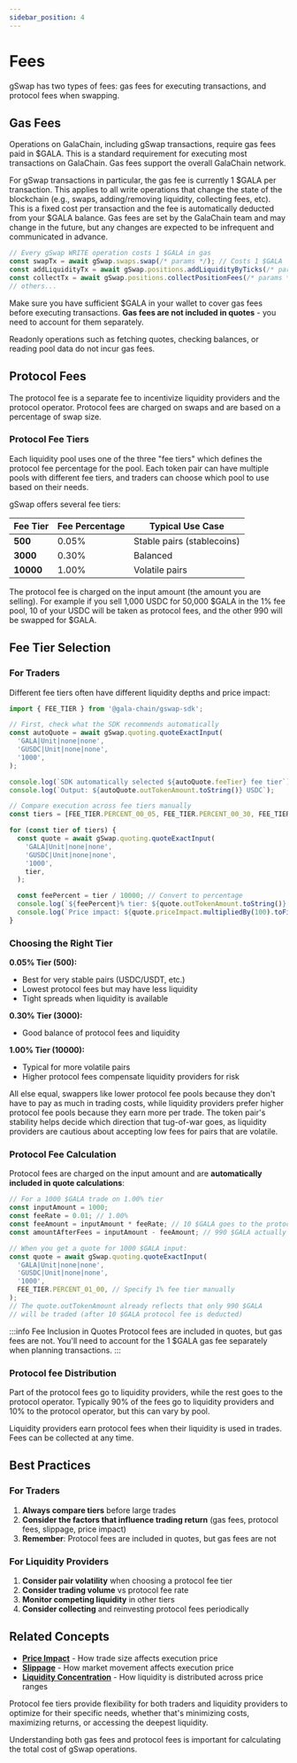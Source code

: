 ```yaml
---
sidebar_position: 4
---
```


# Fees

gSwap has two types of fees: gas fees for executing transactions, and protocol fees when swapping.

## Gas Fees

Operations on GalaChain, including gSwap transactions, require gas fees paid in $GALA. This is a standard requirement for executing most transactions on GalaChain. Gas fees support the overall GalaChain network.

For gSwap transactions in particular, the gas fee is currently 1 $GALA per transaction. This applies to all write operations that change the state of the blockchain (e.g., swaps, adding/removing liquidity, collecting fees, etc). This is a fixed cost per transaction and the fee is automatically deducted from your $GALA balance. Gas fees are set by the GalaChain team and may change in the future, but any changes are expected to be infrequent and communicated in advance.

```typescript
// Every gSwap WRITE operation costs 1 $GALA in gas
const swapTx = await gSwap.swaps.swap(/* params */); // Costs 1 $GALA
const addLiquidityTx = await gSwap.positions.addLiquidityByTicks(/* params */); // Costs 1 $GALA
const collectTx = await gSwap.positions.collectPositionFees(/* params */); // Costs 1 $GALA
// others...
```

Make sure you have sufficient $GALA in your wallet to cover gas fees before executing transactions. **Gas fees are not included in quotes** - you need to account for them separately.

Readonly operations such as fetching quotes, checking balances, or reading pool data do not incur gas fees.

## Protocol Fees

The protocol fee is a separate fee to incentivize liquidity providers and the protocol operator. Protocol fees are charged on swaps and are based on a percentage of swap size.

### Protocol Fee Tiers

Each liquidity pool uses one of the three "fee tiers" which defines the protocol fee percentage for the pool. Each token pair can have multiple pools with different fee tiers, and traders can choose which pool to use based on their needs.

gSwap offers several fee tiers:

| Fee Tier  | Fee Percentage | Typical Use Case           |
| --------- | -------------- | -------------------------- |
| **500**   | 0.05%          | Stable pairs (stablecoins) |
| **3000**  | 0.30%          | Balanced                   |
| **10000** | 1.00%          | Volatile pairs             |

The protocol fee is charged on the input amount (the amount you are selling). For example if you sell 1,000 USDC for 50,000 $GALA in the 1% fee pool, 10 of your USDC will be taken as protocol fees, and the other 990 will be swapped for $GALA.

## Fee Tier Selection

### For Traders

Different fee tiers often have different liquidity depths and price impact:

```typescript
import { FEE_TIER } from '@gala-chain/gswap-sdk';

// First, check what the SDK recommends automatically
const autoQuote = await gSwap.quoting.quoteExactInput(
  'GALA|Unit|none|none',
  'GUSDC|Unit|none|none',
  '1000',
);

console.log(`SDK automatically selected ${autoQuote.feeTier} fee tier`);
console.log(`Output: ${autoQuote.outTokenAmount.toString()} USDC`);

// Compare execution across fee tiers manually
const tiers = [FEE_TIER.PERCENT_00_05, FEE_TIER.PERCENT_00_30, FEE_TIER.PERCENT_01_00];

for (const tier of tiers) {
  const quote = await gSwap.quoting.quoteExactInput(
    'GALA|Unit|none|none',
    'GUSDC|Unit|none|none',
    '1000',
    tier,
  );

  const feePercent = tier / 10000; // Convert to percentage
  console.log(`${feePercent}% tier: ${quote.outTokenAmount.toString()} USDC output`);
  console.log(`Price impact: ${quote.priceImpact.multipliedBy(100).toFixed(2)}%`);
}
```

### Choosing the Right Tier

**0.05% Tier (500):**

- Best for very stable pairs (USDC/USDT, etc.)
- Lowest protocol fees but may have less liquidity
- Tight spreads when liquidity is available

**0.30% Tier (3000):**

- Good balance of protocol fees and liquidity

**1.00% Tier (10000):**

- Typical for more volatile pairs
- Higher protocol fees compensate liquidity providers for risk

All else equal, swappers like lower protocol fee pools because they don't have to pay as much in trading costs, while liquidity providers prefer higher protocol fee pools because they earn more per trade. The token pair's stability helps decide which direction that tug-of-war goes, as liquidity providers are cautious about accepting low fees for pairs that are volatile.

### Protocol Fee Calculation

Protocol fees are charged on the input amount and are **automatically included in quote calculations**:

```typescript
// For a 1000 $GALA trade on 1.00% tier
const inputAmount = 1000;
const feeRate = 0.01; // 1.00%
const feeAmount = inputAmount * feeRate; // 10 $GALA goes to the protocol fee
const amountAfterFees = inputAmount - feeAmount; // 990 $GALA actually traded

// When you get a quote for 1000 $GALA input:
const quote = await gSwap.quoting.quoteExactInput(
  'GALA|Unit|none|none',
  'GUSDC|Unit|none|none',
  '1000',
  FEE_TIER.PERCENT_01_00, // Specify 1% fee tier manually
);
// The quote.outTokenAmount already reflects that only 990 $GALA
// will be traded (after 10 $GALA protocol fee is deducted)
```

:::info Fee Inclusion in Quotes
Protocol fees are included in quotes, but gas fees are not. You'll need to account for the 1 $GALA gas fee separately when planning transactions.
:::

### Protocol fee Distribution

Part of the protocol fees go to liquidity providers, while the rest goes to the protocol operator. Typically 90% of the fees go to liquidity providers and 10% to the protocol operator, but this can vary by pool.

Liquidity providers earn protocol fees when their liquidity is used in trades. Fees can be collected at any time.

## Best Practices

### For Traders

1. **Always compare tiers** before large trades
2. **Consider the factors that influence trading return** (gas fees, protocol fees, slippage, price impact)
3. **Remember**: Protocol fees are included in quotes, but gas fees are not

### For Liquidity Providers

1. **Consider pair volatility** when choosing a protocol fee tier
2. **Consider trading volume** vs protocol fee rate
3. **Monitor competing liquidity** in other tiers
4. **Consider collecting** and reinvesting protocol fees periodically

## Related Concepts

- **[Price Impact](./price-impact.md)** - How trade size affects execution price
- **[Slippage](./slippage.md)** - How market movement affects execution price
- **[Liquidity Concentration](./liquidity-concentration.md)** - How liquidity is distributed across price ranges

Protocol fee tiers provide flexibility for both traders and liquidity providers to optimize for their specific needs, whether that's minimizing costs, maximizing returns, or accessing the deepest liquidity.

Understanding both gas fees and protocol fees is important for calculating the total cost of gSwap operations.
